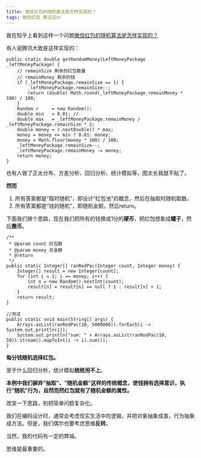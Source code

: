 ```yaml
---
title: 微信红包的随机算法是怎样实现的？
tags: 微信红包 算法设计
---
```




我在知乎上看到这样一个问题[微信红包的随机算法是怎样实现的？](https://www.zhihu.com/question/22625187/answer/307424621)

有人说腾讯大致是这样实现的：

```
public static double getRandomMoney(LeftMoneyPackage _leftMoneyPackage) {
    // remainSize 剩余的红包数量
    // remainMoney 剩余的钱
    if (_leftMoneyPackage.remainSize == 1) {
        _leftMoneyPackage.remainSize--;
        return (double) Math.round(_leftMoneyPackage.remainMoney * 100) / 100;
    }
    Random r     = new Random();
    double min   = 0.01; //
    double max   = _leftMoneyPackage.remainMoney / _leftMoneyPackage.remainSize * 2;
    double money = r.nextDouble() * max;
    money = money <= min ? 0.01: money;
    money = Math.floor(money * 100) / 100;
    _leftMoneyPackage.remainSize--;
    _leftMoneyPackage.remainMoney -= money;
    return money;
}
```
也有人做了正太分布、方差分析、回归分析、统计模拟等，图太长我就不贴了。

**然而**

1. 所有答案都是“取时随机”，即设计“红包池”的概念，然后在抽取时随机取数。
2. 所有答案都是“钱的随机”，即随机金额，然后return。

下面我们换个思路，现在我们把所有的钱换成1分的**硬币**，把红包想象成**罐子**，然后**撒币**。

```
/**
 * @param count 红包数
 * @param money 总金额
 * @return
 */
public static Integer[] ranRedPac(Integer count, Integer money) {
	Integer[] result = new Integer[count];
	for (int i = 1; i <= money; i++) {
		int n = new Random().nextInt(count);
		result[n] = result[n] == null ? 1 : result[n] + 1;
	}
	return result;
}

//测试
public static void main(String[] args) {
	Arrays.asList(ranRedPac(10, 5000000)).forEach(i -> System.out.println(i));
	System.out.println("sum: " + Arrays.asList(ranRedPac(10, 50)).stream().mapToInt(i -> i).sum());
}
```


**每分钱随机选择红包。**

至于什么回归分析，统计模拟**统统用不上**。

**本例中我们摒弃“抽取”、“随机金额”这样的传统概念，使钱拥有选择意识，执行“随机”行为，自然而然红包就有了随机金额的属性。**

改变一下思路，别把简单问题复杂化。

我们在编码设计时，通常会考虑现实生活中的逻辑，并把对象抽象成类，行为抽象成方法。但是，我们偶尔也要考虑思维**反转**。

当然，我的代码有一定的弊端。

思维是最重要的。


